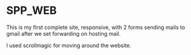 ﻿# SPP_WEB

This is my first complete site, responsive, with 2 forms sending mails to gmail after we set forwarding on hosting mail.

I used scrollmagic for moving around the website.
